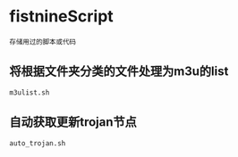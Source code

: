 # fistnineScript
	存储用过的脚本或代码

## 将根据文件夹分类的文件处理为m3u的list
	m3ulist.sh

## 自动获取更新trojan节点
	auto_trojan.sh

